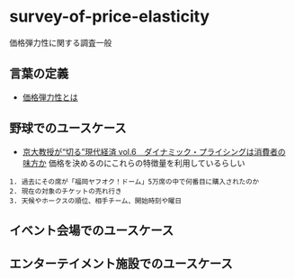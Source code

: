 # survey-of-price-elasticity
価格弾力性に関する調査一般

## 言葉の定義
 - [価格弾力性とは](http://careergarden.jp/column/kakakudanryokusei/)

## 野球でのユースケース
 - [京大教授が“切る”現代経済 vol.6　ダイナミック・プライシングは消費者の味方か](http://www.business-plus.net/business/columnist/Idatakanori/series/170802_tp0018.html)
価格を決めるのにこれらの特徴量を利用しているらしい
```
1. 過去にその席が「福岡ヤフオク！ドーム」5万席の中で何番目に購入されたのか
2. 現在の対象のチケットの売れ行き
3. 天候やホークスの順位、相手チーム、開始時刻や曜日
```

## イベント会場でのユースケース

## エンターテイメント施設でのユースケース
